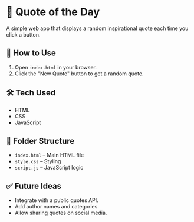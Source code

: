 # 📜 Quote of the Day

A simple web app that displays a random inspirational quote each time you click a button.

## 🚀 How to Use

1. Open `index.html` in your browser.
2. Click the "New Quote" button to get a random quote.

## 🛠️ Tech Used

- HTML
- CSS
- JavaScript

## 📂 Folder Structure

- `index.html` – Main HTML file
- `style.css` – Styling
- `script.js` – JavaScript logic

## ✅ Future Ideas

- Integrate with a public quotes API.
- Add author names and categories.
- Allow sharing quotes on social media.
